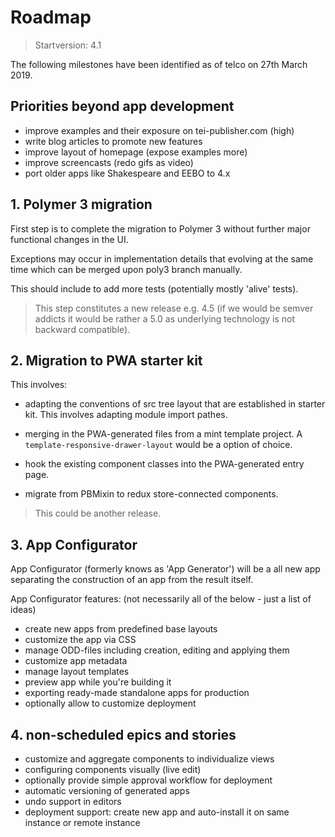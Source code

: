 # Roadmap

 > Startversion: 4.1

The following milestones have been identified as of telco on 27th March 2019.

## Priorities beyond app development

* improve examples and their exposure on tei-publisher.com (high)
* write blog articles to promote new features
* improve layout of homepage (expose examples more)
* improve screencasts (redo gifs as video)
* port older apps like Shakespeare and EEBO to 4.x


## 1. Polymer 3 migration

First step is to complete the migration to Polymer 3 without further
major functional changes in the UI.

Exceptions may occur in implementation details that evolving at the same
time which can be merged upon poly3 branch manually.

This should include to add more tests (potentially mostly 'alive' tests).

 > This step constitutes a new release e.g. 4.5 (if we would be semver
addicts it would be rather a 5.0 as underlying technology is not
backward compatible).

## 2. Migration to PWA starter kit

This involves:

* adapting the conventions of src tree layout that are established
in starter kit. This involves adapting module import pathes.

* merging in the PWA-generated files from a mint template project. A
`template-responsive-drawer-layout` would be a option of choice. 

* hook the existing component classes into the PWA-generated entry page.

* migrate from PBMixin to redux store-connected components. 

 > This could be another release.
 
## 3. App Configurator

App Configurator (formerly knows as 'App Generator') will be a all new
app separating the construction of an app from the result itself.

App Configurator features:
(not necessarily all of the below - just a list of ideas)

* create new apps from predefined base layouts
* customize the app via CSS
* manage ODD-files including creation, editing and applying them
* customize app metadata 
* manage layout templates
* preview app while you're building it
* exporting ready-made standalone apps for production
* optionally allow to customize deployment


## 4. non-scheduled epics and stories

* customize and aggregate components to individualize views
* configuring components visually (live edit)
* optionally provide simple approval workflow for deployment
* automatic versioning of generated apps
* undo support in editors
* deployment support: create new app and auto-install it on same
instance or remote instance



